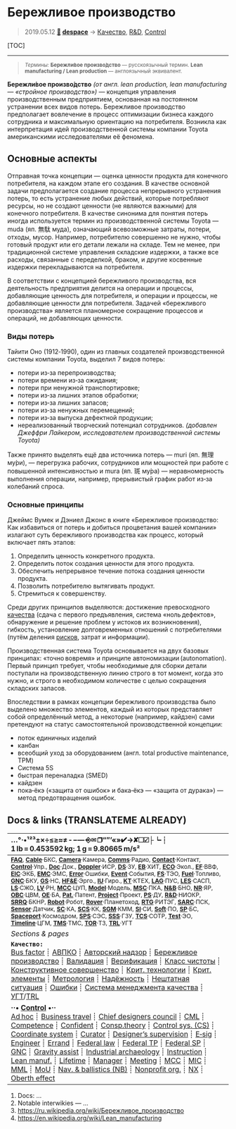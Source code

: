 # Бережливое производство
> 2019.05.12 **[🚀](../index/index.md) [despace](index.md)** → [Качество](srrq.md), [R&D](rnd.md), [Control](control.md)

[TOC]

---

> <small>*Термины:* **Бережли́вое произво́дство** — русскоязычный термин. **Lean manufacturing / Lean production** — англоязычный эквивалент.</small>

**Бережли́вое произво́дство** *(от англ. lean production, lean manufacturing — «стройное производство»)* — концепция управления производственным предприятием, основанная на постоянном устранении всех видов потерь. Бережливое производство предполагает вовлечение в процесс оптимизации бизнеса каждого сотрудника и максимальную ориентацию на потребителя. Возникла как интерпретация идей производственной системы компании Toyota американскими исследователями её феномена.



## Основные аспекты
Отправная точка концепции — оценка ценности продукта для конечного потребителя, на каждом этапе его создания. В качестве основной задачи предполагается создание процесса непрерывного устранения потерь, то есть устранение любых действий, которые потребляют ресурсы, но не создают ценности (не являются важными) для конечного потребителя. В качестве синонима для понятия потерь иногда используется термин из производственной системы Toyota — muda (яп. 無駄 муда), означающий всевозможные затраты, потери, отходы, мусор. Например, потребителю совершенно не нужно, чтобы готовый продукт или его детали лежали на складе. Тем не менее, при традиционной системе управления складские издержки, а также все расходы, связанные с переделкой, браком, и другие косвенные издержки перекладываются на потребителя.

В соответствии с концепцией бережливого производства, вся деятельность предприятия делится на операции и процессы, добавляющие ценность для потребителя, и операции и процессы, не добавляющие ценности для потребителя. Задачей «бережливого производства» является планомерное сокращение процессов и операций, не добавляющих ценности.


### Виды потерь
Тайити Оно (1912‑1990), один из главных создателей производственной системы компании Toyota, выделил 7 видов потерь:

   - потери из‑за перепроизводства;
   - потери времени из‑за ожидания;
   - потери при ненужной транспортировке;
   - потери из‑за лишних этапов обработки;
   - потери из‑за лишних запасов;
   - потери из‑за ненужных перемещений;
   - потери из‑за выпуска дефектной продукции;
   - нереализованный творческий потенциал сотрудников. *(добавлен Джеффри Лайкером, исследователем производственной системы Toyota)*

Также принято выделять ещё два источника потерь — muri (яп. 無理 му́ри), — перегрузка рабочих, сотрудников или мощностей при работе с повышенной интенсивностью и mura (яп. 斑 му́ра) — неравномерность выполнения операции, например, прерывистый график работ из‑за колебаний спроса.


### Основные принципы
Джеймс Вумек и Дэниел Джонс в книге «Бережливое производство: Как избавиться от потерь и добиться процветания вашей компании» излагают суть бережливого производства как процесс, который включает пять этапов:

   1. Определить ценность конкретного продукта.
   1. Определить поток создания ценности для этого продукта.
   1. Обеспечить непрерывное течение потока создания ценности продукта.
   1. Позволить потребителю вытягивать продукт.
   1. Стремиться к совершенству.

Среди других принципов выделяются: достижение превосходного [качества](srrq.md) (сдача с первого предъявления, система «ноль дефектов», обнаружение и решение проблем у истоков их возникновения), гибкость, установление долговременных отношений с потребителями (путём деления [рисков](srrq.md), затрат и информации).

Производственная система Toyota основывается на двух базовых принципах: «точно вовремя» и принципе автономизации (autonomation). Первый принцип требует, чтобы необходимые для сборки детали поступали на производственную линию строго в тот момент, когда это нужно, и строго в необходимом количестве с целью сокращения складских запасов.

Впоследствии в рамках концепции бережливого производства было выделено множество элементов, каждый из которых представляет собой определённый метод, а некоторые (например, кайдзен) сами претендуют на статус самостоятельной производственной концепции:

   - поток единичных изделий
   - канбан
   - всеобщий уход за оборудованием (англ. total productive maintenance, TPM)
   - Система 5S
   - быстрая переналадка (SMED)
   - кайдзен
   - пока‑ёкэ («защита от ошибок» и бака‑ёкэ — «защита от дурака») — метод предотвращения ошибок.



<p style="page-break-after:always"> </p>

## Docs & links (TRANSLATEME ALREADY)
|…°·•¹²³±×÷≤≥≈≠ ‑ −— ⎆✉ ❐“”’«»✔→✘☐☑├┕┆ 1 lb = 0.453592 kg; 1 g = 9.80665 m/s²|
|:--|
|<small>**[FAQ](faq.md)**, **[Cable](cable.md)**·БКС, **[Camera](cam.md)**·Камера, **[Comms](comms.md)**·Радио, **[Contact](contact.md)**·Контакт, **[Control](control.md)**·Упр., **[Doc](doc.md)**·Док., **[Doppler](doppler.md)**·ИСР, **[DS](ds.md)**·ЗУ, **[EB](eb.md)**·ХИТ, **[ECO](ecology.md)**·Экол., **[EF](ef.md)**·ВВФ, **[ElC](elc.md)**·ЭКБ, **[EMC](emc.md)**·ЭМС, **[Error](error.md)**·Ошибки, **[Event](event.md)**·События, **[FS](fs.md)**·ТЭО, **[Fuel](fuel.md)**·Топливо, **[GNC](gnc.md)**·БКУ, **[GS](scs.md)**·НС, **[HF&E](hfe.md)**·Эрго., **[IU](iu.md)**·Гиро., **[KT](kt.md)**·КТЕХ, **[LAG](lag.md)**·ПУC, **[LES](les.md)**·САСП, **[LS](ls.md)**·СЖО, **[LV](lv.md)**·РН, **[MCC](mcc.md)**·ЦУП, **[Model](model.md)**·Модель, **[MSC](sc.md)**·ПКА, **[N&B](nnb.md)**·БНО, **[NR](nr.md)**·ЯР, **[OBC](obc.md)**·ЦВМ, **[OE](oe.md)**·БА, **[Pat.](патент.md)**·Патент, **[Project](project.md)**·Проект, **[PS](ps.md)**·ДУ, **[R&D](rnd.md)**·НИОКР, **[SRRQ](srrq.md)**·БКНР, **[Robot](robotics.md)**·Робот, **[Rover](rover.md)**·Планетоход, **[RTG](rtg.md)**·РИТЭГ, **[SARC](sarc.md)**·ПСК, **[Sensor](sensor.md)**·Датчик, **[SC](sc.md)**·КА, **[SCS](scs.md)**·КК, **[SGM](sgm.md)**·КММ, **[SI](si.md)**·СИ, **[Soft](soft.md)**·ПО, **[SP](sp.md)**·БС, **[Spaceport](spaceport.md)**·Космодром, **[SPS](sps.md)**·СЭС, **[SSS](sss.md)**·ГЗУ, **[TCS](tcs.md)**·СОТР, **[Test](test.md)**·ЭО, **[Timeline](timeline.md)**·ЦГМ, **[TMS](tms.md)**·ТМС, **[TOR](tor.md)**·ТЗ, **[TRL](trl.md)**·УГТ</small>|
|*Sections & pages*|
|**`Качество:`**<br> [Bus factor](bus_factor.md) ┊ [АВПКО](fmenca.md) ┊ [Авторский надзор](des_spv.md) ┊ [Бережливое производство](lean_man.md) ┊ [Валидация](validation.md) ┊ [Верификация](verification.md) ┊ [Класс чистоты](clean_lvl.md) ┊ [Конструктивное совершенство](con_vel.md) ┊ [Крит. технологии](kt.md) ┊ [Крит. элементы](sens_elem.md) ┊ [Метрология](metrology.md) ┊ [Надёжность](srrq.md) ┊ [Нештатная ситуация](emergency.md) ┊ [Ошибки](error.md) ┊ [Система менеджмента качества](qms.md) ┊ [УГТ](trl.md)/[TRL](trl.md)|
|**··• [Control](Control.md) •··**<br> [Ad hoc](ad_hoc.md) ┊ [Business travel](business_travel.md) ┊ [Chief designers council](cocd.md) ┊ [CML](cml.md) ┊ [Competence](competence.md) ┊ [Confident](confident.md) ┊ [Consp.theory](consp_theory.md) ┊ [Control sys. (CS)](cs.md) ┊ [Coordinate system](coord_sys.md) ┊ [Curator](curator.md) ┊ [Designer’s supervision](des_spv.md) ┊ [E‑sig](esig.md) ┊ [Engineer](engineer.md) ┊ [Errand](errand.md) ┊ [Federal law](fed_law.md) ┊ [Federal TP](fed_tp.md) ┊ [Federal SP](fed_sp.md) ┊ [GNC](gnc.md) ┊ [Gravity assist](gravass.md) ┊ [Industrial archaeology](ind_arch.md) ┊ [Instruction](instruction.md) ┊ [Lean manuf.](lean_man.md) ┊ [Lifetime](lifetime.md) ┊ [Manager](manager.md) ┊ [Meeting](meeting.md) ┊ [MCC](mcc.md) ┊ [MIC](mic.md) ┊ [MML](mml.md) ┊ [MoU](mou.md) ┊ [Nav. & ballistics (NB)](nnb.md) ┊ [Nonprofit org.](nonprof_org.md) ┊ [NX](nx.md) ┊ [Oberth effect](oberth_eff.md)| ┊ [Org.structure](orgstruct.md) ┊ [Outcomes commission](outccom.md) ┊ [Patent](patent_res.md) ┊ [Peter prin.](peter_principle.md) ┊ [Plan](plan.md) ┊ [PMBok](pmbok.md) ┊ [Quorum](quorum.md) ┊ [R&D management](rnd_mgmt.md) ┊ [R&D support](rnd_support.md) ┊ [Recursion](recurs.md) ┊ [Schulze_method](schulze_method.md) ┊ [Sci'N'Tech activities](st_act.md) ┊ [Sci'N'Tech council](satc.md) ┊ [Single-window system](sw_sys.md) ┊ [Situ.leadership](situ_leadership.md) ┊ [Skunk works](skunk_works.md) ┊ [State arm. plan](plan_sa.md) ┊ [Swamp](swamp.md) ┊ [Teamcenter](teamcenter.md) ┊ [TRIZ](triz.md) ┊ [TRL](trl.md) ┊ [Veto](veto.md) ┊ [Workflow](workflow.md) ┊ [Workgroup](wg.md)|

   1. Docs: …
   1. Notable interwikies — …
   1. <https://ru.wikipedia.org/wiki/Бережливое_производство>
   1. <https://en.wikipedia.org/wiki/Lean_manufacturing>

